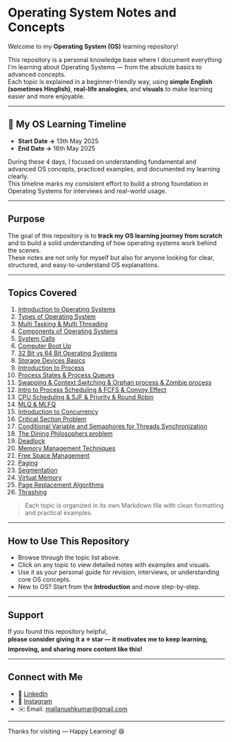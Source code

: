 #  Operating System Notes and Concepts

Welcome to my **Operating System (OS)** learning repository!

This repository is a personal knowledge base where I document everything I'm learning about Operating Systems — from the absolute basics to advanced concepts.  
Each topic is explained in a beginner-friendly way, using **simple English (sometimes Hinglish)**, **real-life analogies**, and **visuals** to make learning easier and more enjoyable.

---

## 📆 My OS Learning Timeline

- **Start Date →** 13th May 2025  
- **End Date →** 16th May 2025  

During these 4 days, I focused on understanding fundamental and advanced OS concepts, practiced examples, and documented my learning clearly.  
This timeline marks my consistent effort to build a strong foundation in Operating Systems for interviews and real-world usage.

---

##  Purpose

The goal of this repository is to **track my OS learning journey from scratch** and to build a solid understanding of how operating systems work behind the scenes.  
These notes are not only for myself but also for anyone looking for clear, structured, and easy-to-understand OS explanations.

---

## Topics Covered

1. [Introduction to Operating Systems](./01_Introduction_to_Operating_Systems.md)  
2. [Types of Operating System](./02_Types_of_Operating_Sytems.md)  
3. [Multi Tasking & Multi Threading](./03_Multi_Tasking_&_Multi_Threading.md)  
4. [Components of Operating Systems](./04_Components_of_Operating_Sytems.md)  
5. [System Calls](./05_System_Calls.md)  
6. [Computer Boot Up](./06_Computer_Boot_Up.md)  
7. [32 Bit vs 64 Bit Operating Systems](./07_32_Bit_vs_64_Bit_Operating_Systems.md)  
8. [Storage Devices Basics](./08_Storage_Devices_Basics.md)  
9. [Introduction to Process](./09_Introduction_to_Process.md)  
10. [Process States & Process Queues](./10_Process_States_&_Process_Queues.md)  
11. [Swapping & Context Switching & Orphan process & Zombie process](./11_Swapping_&_Context_Switching_&_Orphan_process_&_Zombie_process.md)  
12. [Intro to Process Scheduling & FCFS & Convoy Effect](./12_Intro_to_Process_Scheduling_&_FCFS_&_Convoy_Effect.md)  
13. [CPU Scheduling & SJF & Priority & Round Robin](./13_CPU_Scheduling_&_SJF_&_Priority_&_Round_Robin.md)  
14. [MLQ & MLFQ](./14_MLQ_&_MLFQ.md)  
15. [Introduction to Concurrency](./15_Introduction_to_Concurrency.md)  
16. [Critical Section Problem](./16_Critical_Section_Problem.md)  
17. [Conditional Variable and Semaphores for Threads Synchronization](./17_Conditional_Variable_and_Semaphores_for_Threads_Synchronization.md)  
18. [The Dining Philosophers problem](./18_The_Dining_Philosophers_problem.md)  
19. [Deadlock](./19_Deadlock.md)  
20. [Memory Management Techniques](./20_Memory_Management_Techniques.md)  
21. [Free Space Management](./21_Free_Space_Management.md)  
22. [Paging](./22_Paging.md)  
23. [Segmentation](./23_Segmentation.md)  
24. [Virtual Memory](./24_Virtual_Memory.md)  
25. [Page Replacement Algorithms](./25_Page_Replacement_Algorithms.md)  
26. [Thrashing](./26_Thrashing.md)  

>  Each topic is organized in its own Markdown file with clean formatting and practical examples.

---

##  How to Use This Repository

- Browse through the topic list above.  
- Click on any topic to view detailed notes with examples and visuals.  
- Use it as your personal guide for revision, interviews, or understanding core OS concepts.  
- New to OS? Start from the **Introduction** and move step-by-step.

---

##  Support

If you found this repository helpful,  
**please consider giving it a ⭐ star — it motivates me to keep learning, improving, and sharing more content like this!**

---


##  Connect with Me

- 💼 [LinkedIn](https://www.linkedin.com/in/anush-kumar-mall)  
- 📸 [Instagram](https://www.instagram.com/anushkumar13?igsh=NWc5a3VwbHN3bzZ0)  
- ✉️ Email: mallanushkumar@gmail.com

---

Thanks for visiting — Happy Learning! 😄
